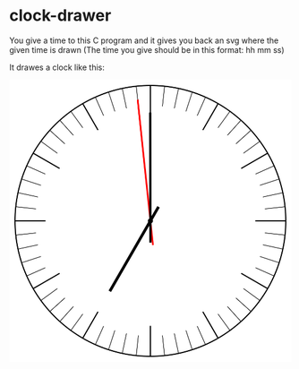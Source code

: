 # clock-drawer

You give a time to this C program and it gives you back an svg where the given time is drawn
(The time you give should be in this format: hh mm ss)

It drawes a clock like this:

![Clock](./clock.svg)
